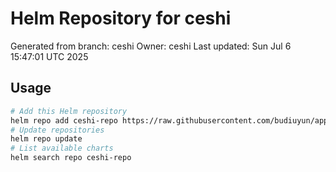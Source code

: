 # Helm Repository for ceshi
Generated from branch: ceshi
Owner: ceshi
Last updated: Sun Jul  6 15:47:01 UTC 2025

## Usage
```bash
# Add this Helm repository
helm repo add ceshi-repo https://raw.githubusercontent.com/budiuyun/appStore/helm-ceshi/
# Update repositories
helm repo update
# List available charts
helm search repo ceshi-repo
```
